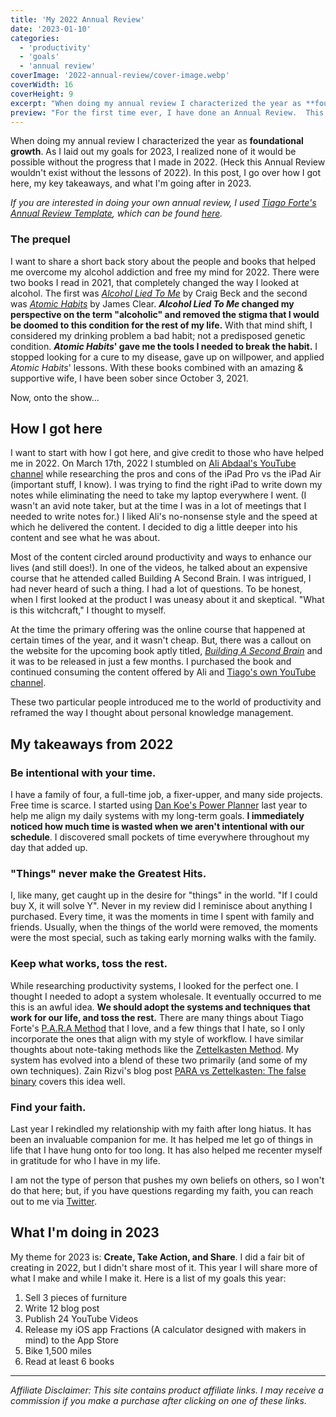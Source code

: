 ```yaml
---
title: 'My 2022 Annual Review'
date: '2023-01-10'
categories:
  - 'productivity'
  - 'goals'
  - 'annual review'
coverImage: '2022-annual-review/cover-image.webp'
coverWidth: 16
coverHeight: 9
excerpt: "When doing my annual review I characterized the year as **foundational growth**.  As I laid out my goals for 2023, I realized none of it would be possible without the progress that I made in 2022.  (Heck this Annual Review wouldn't exist without the lessons of 2022).  In this post, I go over how I got here, my key takeaways, and what I'm going after in 2023."
preview: "For the first time ever, I have done an Annual Review.  This is the story of how I got here, what key lessons I learned from 2022, and what I am going after in 2023"
---
```


When doing my annual review I characterized the year as **foundational growth**.  As I laid out my goals for 2023, I realized none of it would be possible without the progress that I made in 2022.  (Heck this Annual Review wouldn't exist without the lessons of 2022).  In this post, I go over how I got here, my key takeaways, and what I'm going after in 2023.

*If you are interested in doing your own annual review, I used [Tiago Forte's Annual Review Template](https://twitter.com/fortelabs/status/1474450845164969988?s=20), which can be found [here](https://docs.google.com/document/d/17RyH8D-bD7ittdgRoOc2oeQx7fRY6w8yVv0bTY5UEwU/edit).*

### The prequel

I want to share a short back story about the people and books that helped me overcome my alcohol addiction and free my mind for 2022.  There were two books I read in 2021, that completely changed the way I looked at alcohol.  The first was *[Alcohol Lied To Me](https://amzn.to/3GVkVzO)* by Craig Beck and the second was *[Atomic Habits](https://amzn.to/3GVjsKa)* by James Clear.  ***Alcohol Lied To Me* changed my perspective on the term "alcoholic" and removed the stigma that I would be doomed to this condition for the rest of my life.**  With that mind shift, I considered my drinking problem a bad habit; not a predisposed genetic condition.  ***Atomic Habits*' gave me the tools I needed to break the habit.**  I stopped looking for a cure to my disease, gave up on willpower, and applied *Atomic Habits*' lessons.  With these books combined with an amazing & supportive wife, I have been sober since October 3, 2021.

Now, onto the show...



## How I got here

I want to start with how I got here, and give credit to those who have helped me in 2022.  On March 17th, 2022 I stumbled on [Ali Abdaal's YouTube channel](https://www.youtube.com/@aliabdaal) while researching the pros and cons of the iPad Pro vs the iPad Air (important stuff, I know).  I was trying to find the right iPad to write down my notes while eliminating the need to take my laptop everywhere I went.  (I wasn't an avid note taker, but at the time I was in a lot of meetings that I needed to write notes for.)  I liked Ali's no-nonsense style and the speed at which he delivered the content.  I decided to dig a little deeper into his content and see what he was about.

Most of the content circled around productivity and ways to enhance our lives (and still does!).  In one of the videos, he talked about an expensive course that he attended called Building A Second Brain.  I was intrigued,  I had never heard of such a thing.  I had a lot of questions.  To be honest, when I first looked at the product I was uneasy about it and skeptical.  "What is this witchcraft," I thought to myself.  

At the time the primary offering was the online course that happened at certain times of the year, and it wasn't cheap.  But, there was a callout on the website for the upcoming book aptly titled, *[Building A Second Brain](https://amzn.to/3CDktnl)* and it was to be released in just a few months.  I purchased the book and continued consuming the content offered by Ali and [Tiago's own YouTube channel](https://www.youtube.com/@TiagoForte).

These two particular people introduced me to the world of productivity and reframed the way I thought about personal knowledge management.



## My takeaways from 2022

### Be intentional with your time.

I have a family of four, a full-time job, a fixer-upper, and many side projects.  Free time is scarce.  I started using [Dan Koe's Power Planner](https://shop.thedankoe.com/planner?r_done=1) last year to help me align my daily systems with my long-term goals.    **I immediately noticed how much time is wasted when we aren't intentional with our schedule**.  I discovered small pockets of time everywhere throughout my day that added up.

### "Things" never make the Greatest Hits.

I, like many, get caught up in the desire for "things" in the world.  "If I could buy X, it will solve Y".  Never in my review did I reminisce about anything I purchased.  Every time, it was the moments in time I spent with family and friends.  Usually, when the things of the world were removed, the moments were the most special, such as taking early morning walks with the family.

### Keep what works, toss the rest.

While researching productivity systems, I looked for the perfect one.  I thought I needed to adopt a system wholesale.  It eventually occurred to me this is an awful idea.  **We should adopt the systems and techniques that work for our life, and toss the rest.**  There are many things about Tiago Forte's [P.A.R.A Method](https://fortelabs.com/blog/para/) that I love, and a few things that I hate, so I only incorporate the ones that align with my style of workflow.  I have similar thoughts about note-taking methods like the [Zettelkasten Method](https://zettelkasten.de/posts/overview/).  My system has evolved into a blend of these two primarily (and some of my own techniques).  Zain Rizvi's blog post [PARA vs Zettelkasten: The false binary](https://www.zainrizvi.io/blog/para-vs-zettelkasten-the-false-binary/) covers this idea well.

### Find your faith.

Last year I rekindled my relationship with my faith after long hiatus.  It has been an invaluable companion for me.  It has helped me let go of things in life that I have hung onto for too long.  It has also helped me recenter myself in gratitude for who I have in my life.

I am not the type of person that pushes my own beliefs on others, so I won't do that here; but, if you have questions regarding my faith, you can reach out to me via [Twitter](https://twitter.com/jordancalhoun).



## What I'm doing in 2023

My theme for 2023 is: **Create, Take Action, and Share**.  I did a fair bit of creating in 2022, but I didn't share most of it.  This year I will share more of what I make and while I make it.  Here is a list of my goals this year:

1. Sell 3 pieces of furniture
2. Write 12 blog post
3. Publish 24 YouTube Videos
4. Release my iOS app Fractions (A calculator designed with makers in mind) to the App Store
5. Bike 1,500 miles
6. Read at least 6 books



---

*Affiliate Disclaimer: This site contains product affiliate links. I may receive a commission if you make a purchase after clicking on one of these links.*
